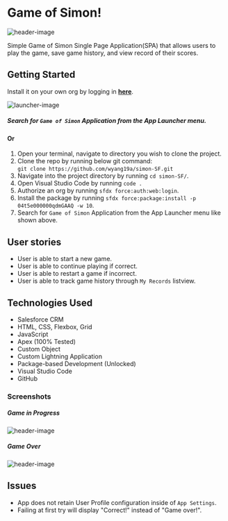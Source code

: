 # Game of Simon!
![header-image](https://imgur.com/NwTRiVm.png)

Simple Game of Simon Single Page Application(SPA) that allows users to play the game, save game history, and view record of their scores. 

## Getting Started
Install it on your own org by logging in **[here](https://login.salesforce.com/packaging/installPackage.apexp?p0=04t5e000000qdmGAAQ)**.  

![launcher-image](https://imgur.com/iw5Jw4o.png)
##### Search for `Game of Simon` Application from the App Launcher menu.

#### Or

1. Open your terminal, navigate to directory you wish to clone the project.
2. Clone the repo by running below git command:  
`git clone https://github.com/wyang19a/simon-SF.git`
3. Navigate into the project directory by running `cd simon-SF/`.
4. Open Visual Studio Code by running `code .`
5. Authorize an org by running `sfdx force:auth:web:login`.
6. Install the package by running `sfdx force:package:install -p 04t5e000000qdmGAAQ -w 10`.
7. Search for `Game of Simon` Application from the App Launcher menu like shown above.

## User stories
- User is able to start a new game.
- User is able to continue playing if correct.
- User is able to restart a game if incorrect.
- User is able to track game history through `My Records` listview.

## Technologies Used
- Salesforce CRM
- HTML, CSS, Flexbox, Grid
- JavaScript
- Apex (100% Tested)
- Custom Object
- Custom Lightning Application
- Package-based Development (Unlocked)
- Visual Studio Code
- GitHub

### Screenshots  
##### Game in Progress
![header-image](https://imgur.com/RieFRMM.png)

##### Game Over
![header-image](https://imgur.com/1GWsVPi.png)

## Issues
- App does not retain User Profile configuration inside of `App Settings`.
- Failing at first try will display "Correct!" instead of "Game over!".
